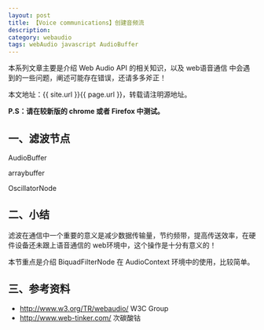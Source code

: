 ```yaml
---
layout: post
title: 【Voice communications】创建音频流
description: 
category: webaudio
tags: webAudio javascript AudioBuffer
---
```


本系列文章主要是介绍 Web Audio API 的相关知识，以及 web语音通信 中会遇到的一些问题，阐述可能存在错误，还请多多斧正！

本文地址：{{ site.url }}{{ page.url }}，转载请注明源地址。

**P.S：请在较新版的 chrome 或者 Firefox 中测试。**

## 一、滤波节点

AudioBuffer

arraybuffer

OscillatorNode 

## 二、小结

滤波在通信中一个重要的意义是减少数据传输量，节约频带，提高传送效率，在硬件设备还未跟上语音通信的 web环境中，这个操作是十分有意义的！

本节重点是介绍 BiquadFilterNode 在 AudioContext 环境中的使用，比较简单。

## 三、参考资料

- <http://www.w3.org/TR/webaudio/> W3C Group
- <http://www.web-tinker.com/> 次碳酸钴